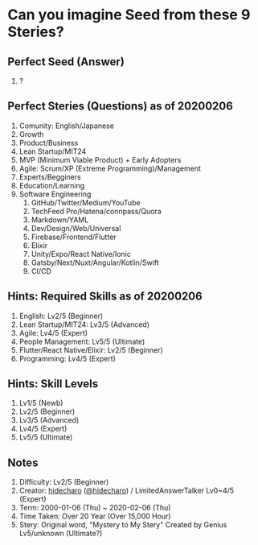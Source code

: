 # Can you imagine Seed from these 9 Steries?


## Perfect Seed (Answer)

1. ?


## Perfect Steries (Questions) as of 20200206

1. Comunity: English/Japanese
1. Growth
1. Product/Business
1. Lean Startup/MIT24
1. MVP (Minimum Viable Product) + Early Adopters
1. Agile: Scrum/XP (Extreme Programming)/Management
1. Experts/Begginers
1. Education/Learning
1. Software Engineering
    1. GitHub/Twitter/Medium/YouTube
    1. TechFeed Pro/Hatena/connpass/Quora
    1. Markdown/YAML
    1. Dev/Design/Web/Universal
    1. Firebase/Frontend/Flutter
    1. Elixir
    1. Unity/Expo/React Native/Ionic
    1. Gatsby/Next/Nuxt/Angular/Kotlin/Swift
    1. CI/CD


## Hints: Required Skills as of 20200206

1. English: Lv2/5 (Beginner)
1. Lean Startup/MIT24: Lv3/5 (Advanced)
1. Agile: Lv4/5 (Expert)
1. People Management: Lv5/5 (Ultimate)
1. Flutter/React Native/Elixir: Lv2/5 (Beginner)
1. Programming: Lv4/5 (Expert)


## Hints: Skill Levels

1. Lv1/5 (Newb)
1. Lv2/5 (Beginner)
1. Lv3/5 (Advanced)
1. Lv4/5 (Expert)
1. Lv5/5 (Ultimate)


## Notes

1. Difficulty: Lv2/5 (Beginner)
1. Creator: [hidecharo](https://github.com/hidecharo) ([@hidecharo](https://twitter.com/hidecharo)) / LimitedAnswerTalker Lv0~4/5 (Expert)
1. Term: 2000-01-06 (Thu) ~ 2020-02-06 (Thu)
1. Time Taken: Over 20 Year (Over 15,000 Hour)
1. Stery: Original word, "Mystery to My Stery" Created by Genius Lv5/unknown (Ultimate?)
